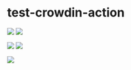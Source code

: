 # test-crowdin-action
![](https://github.com/VBeytok/test-crowdin-action/workflows/Crowdin%20Action/badge.svg)
![](https://github.com/VBeytok/test-crowdin-action/workflows/Crowdin%20Action%20without%20config%20file/badge.svg)

![](https://github.com/VBeytok/test-crowdin-action/workflows/Crowdin%20Action%20Testing/badge.svg)
![](https://github.com/VBeytok/test-crowdin-action/workflows/Crowdin%20Action%20Testing%20without%20config%20file/badge.svg)

![](https://github.com/VBeytok/test-crowdin-action/workflows/Crowdin%20Action%20Without%20Pushing/badge.svg)
